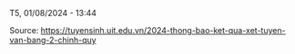 T5, 01/08/2024 - 13:44

Source: https://tuyensinh.uit.edu.vn/2024-thong-bao-ket-qua-xet-tuyen-van-bang-2-chinh-quy
